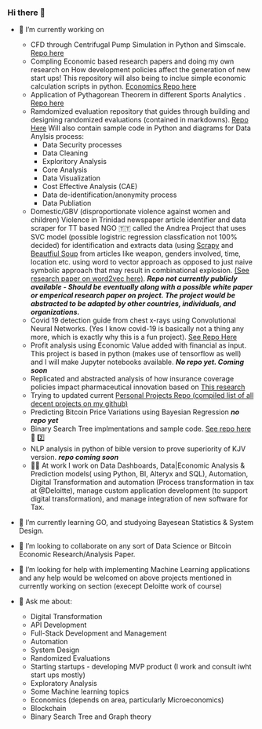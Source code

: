 ### Hi there 👋
- 🔭 I’m currently working on 
  - CFD through Centrifugal Pump Simulation in Python and Simscale. [Repo here](https://github.com/mcrd25/CFD-cpump) 
  - Compling Economic based research papers and doing my own research on How development policies affect the generation of new start ups! This repository will also being to inclue simple economic calculation scripts in python. [Economics Repo here](https://github.com/mcrd25/Economic-Resources)
  - Application of Pythagorean Theorem in different Sports Analytics . [Repo here](https://github.com/mcrd25/pythagexp-sports)
  - Ramdomized evaluation repository that guides through building and designing randomized evaluations (contained in markdowns). [Repo Here](https://github.com/mcrd25/randomized-evaluations)
    Will also contain sample code in Python and diagrams for Data Anylsis process:
    - Data Security processes
    - Data Cleaning
    - Exploritory Analysis
    - Core Analysis
    - Data Visualization
    - Cost Effective Analysis (CAE)
    - Data de-identification/anonymity process
    - Data Publiation
  - Domestic/GBV (disproportionate violence against women and children)  Violence in Trinidad newspaper article identifier and data scraper for TT based NGO 🇹🇹 called the Andrea Project that uses SVC model (possible logistric regression classfication not 100% decided) for identification and extracts data (using [Scrapy](https://scrapy.org/) and [Beautfiul Soup](https://beautiful-soup-4.readthedocs.io/en/latest/) from articles like weapon, genders involved, time, location etc. using word to vector approach as opposed to just naive symbolic approach that may result in combinational explosion. [(See research paper on word2vec here)](https://www.researchgate.net/publication/234131319_Efficient_Estimation_of_Word_Representations_in_Vector_Space). ***__Repo not currently publicly available - Should be eventually along with a possible white paper or emperical research paper on project. The project would be abstracted to be adapted by other countries, individuals, and organizations.__***
  - Covid 19 detection guide from chest x-rays using Convolutional Neural Networks. (Yes I know covid-19 is basically not a thing any more, which is exactly why this is a fun project). [See Repo Here](https://github.com/mcrd25/CNN-for-C19-chestxray-detection)
  -  Profit analysis using Economic Value added with financial as input. This project is based in python (makes use of tensorflow as well) and I will make Jupyter notebooks available. ***__No repo yet. Coming soon__***
  -  Replicated and abstracted analysis of how insurance coverage policies impact pharmaceutical innovation based on [This research](https://www.aeaweb.org/articles?id=10.1257/aeri.20210063&&from=f)
  -  Trying to updated current [Personal Projects Repo (compiled list of all decent projects on my github)](https://github.com/mcrd25/Personal-Projects)
  -  Predicting Bitcoin Price Variations using Bayesian Regression ***__no repo yet__***
  -  Binary Search Tree implmentations and sample code. [See repo here](https://github.com/mcrd25/bst) 🌲 2️⃣
  -  NLP analysis in python of bible version to prove superiority of KJV version. ***__repo coming soon__***
  -  🧑‍💼 At work I work on Data Dashboards, Data|Economic Analysis & Prediction models( using Python, BI, Alteryx and SQL), Automation, Digital Transformation and automation (Process transformation in tax at @Deloitte), manage custom application development (to support digital transformation), and manage integration of new software for Tax.
  
  
- 🌱 I’m currently learning GO, and studyoing Bayesean Statistics & System Design.
 
- 👯 I’m looking to collaborate on any sort of Data Science or Bitcoin Economic Research/Analysis Paper.

- 🤔 I’m looking for help with implementing Machine Learning applications and any help would be welcomed on above projects mentioned in currently working on section (execept Deloitte work of course)

- 💬 Ask me about:
  - Digital Transformation
  - API Development
  - Full-Stack Development and Management
  - Automation
  - System Design
  - Randomized Evaluations
  - Starting startups - developing MVP product (I work and consult iwht start ups mostly)
  - Exploratory Analysis
  - Some Machine learning topics
  - Economics (depends on area, particularly Microeconomics)
  - Blockchain
  - Binary Search Tree and Graph theory

<!--
**mcrd25/mcrd25** is a ✨ _special_ ✨ repository because its `README.md` (this file) appears on your GitHub profile.

Here are some ideas to get you started:

- 🔭 I’m currently working on ...
- 🌱 I’m currently learning ...
- 👯 I’m looking to collaborate on ...
- 🤔 I’m looking for help with ...
- 💬 Ask me about ...
- 📫 How to reach me: ...
- 😄 Pronouns: ...
- ⚡ Fun fact: ...
-->
